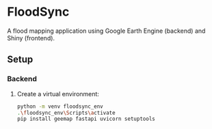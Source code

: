 # FloodSync

A flood mapping application using Google Earth Engine (backend) and Shiny (frontend).

## Setup

### Backend
1. Create a virtual environment:
   ```bash
   python -m venv floodsync_env
   .\floodsync_env\Scripts\activate
   pip install geemap fastapi uvicorn setuptools
   
